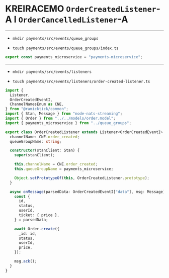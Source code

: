 # KREIRACEMO `OrderCreatedListener`-A I `OrderCancelledListener`-A

***

- `mkdir payments/src/events/queue_groups`

- `touch payments/src/events/queue_groups/index.ts`

```ts
export const payments_microservice = "payments-microservice";

```

***

- `mkdir payments/src/events/listeners`

- `touch payments/src/events/listeners/order-created-listener.ts`

```ts
import {
  Listener,
  OrderCreatedEventI,
  ChannelNamesEnum as CNE,
} from "@ramicktick/common";
import { Stan, Message } from "node-nats-streaming";
import { Order } from "../../models/order.model";
import { payments_microservice } from "../queue_groups";

export class OrderCreatedListener extends Listener<OrderCreatedEventI> {
  channelName: CNE.order_created;
  queueGroupName: string;

  constructor(stanClient: Stan) {
    super(stanClient);

    this.channelName = CNE.order_created;
    this.queueGroupName = payments_microservice;

    Object.setPrototypeOf(this, OrderCreatedListener.prototype);
  }

  async onMessage(parsedData: OrderCreatedEventI["data"], msg: Message) {
    const {
      id,
      status,
      userId,
      ticket: { price },
    } = parsedData;

    await Order.create({
      _id: id,
      status,
      userId,
      price,
    });

    msg.ack();
  }
}

```
